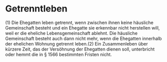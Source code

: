 # Getrenntleben

(1) Die Ehegatten leben getrennt, wenn zwischen ihnen keine häusliche Gemeinschaft besteht und ein Ehegatte sie erkennbar nicht herstellen will, weil er die eheliche Lebensgemeinschaft ablehnt. Die häusliche Gemeinschaft besteht auch dann nicht mehr, wenn die Ehegatten innerhalb der ehelichen Wohnung getrennt leben.(2) Ein Zusammenleben über kürzere Zeit, das der Versöhnung der Ehegatten dienen soll, unterbricht oder hemmt die in § 1566 bestimmten Fristen nicht. 

